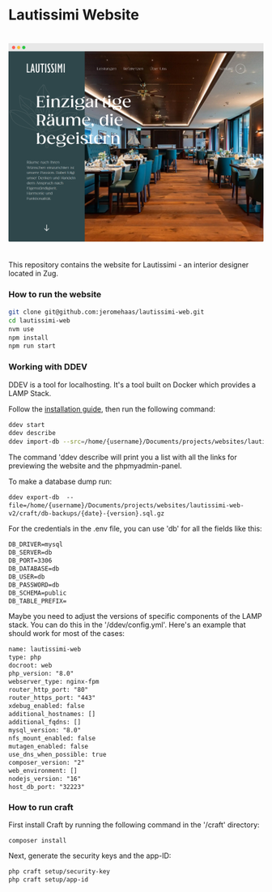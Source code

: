 # Lautissimi Website

<img src="craft/web/media/readme/preview.png" width="700" style="margin: 20px 0" />

This repository contains the website for Lautissimi - an interior designer located in Zug.

### How to run the website

```bash
git clone git@github.com:jeromehaas/lautissimi-web.git
cd lautissimi-web
nvm use
npm install
npm run start
```

### Working with DDEV
DDEV is a tool for localhosting. It's a tool built on Docker which provides a LAMP Stack.

Follow the [installation guide](https://test-ddev.readthedocs.io/en/latest/), then run the following command:
```bash
ddev start
ddev describe
ddev import-db --src=/home/{username}/Documents/projects/websites/lautissimi-web-v2/craft/db-backups/220723-01.sql.gz
 ```

The command 'ddev describe will print you a list with all the links for previewing the website and the phpmyadmin-panel.


 To make a database dump run:
 ```
ddev export-db  --file=/home/{username}/Documents/projects/websites/lautissimi-web-v2/craft/db-backups/{date}-{version}.sql.gz
 ```

 For the credentials in the .env file, you can use 'db' for all the fields like this:
 ```
DB_DRIVER=mysql
DB_SERVER=db
DB_PORT=3306
DB_DATABASE=db
DB_USER=db
DB_PASSWORD=db
DB_SCHEMA=public
DB_TABLE_PREFIX=
 ```

 Maybe you need to adjust the versions of specific components of the LAMP stack. You can do this in the '/ddev/config.yml'. Here's an example that should work for most of the cases:
 ```
name: lautissimi-web
type: php
docroot: web
php_version: "8.0"
webserver_type: nginx-fpm
router_http_port: "80"
router_https_port: "443"
xdebug_enabled: false
additional_hostnames: []
additional_fqdns: []
mysql_version: "8.0"
nfs_mount_enabled: false
mutagen_enabled: false
use_dns_when_possible: true
composer_version: "2"
web_environment: []
nodejs_version: "16"
host_db_port: "32223"
 ```

 ### How to run craft
 First install Craft by running the following command in the '/craft' directory:
 ```
composer install
 ```

 Next, generate the security keys and the app-ID:
 ```
php craft setup/security-key
php craft setup/app-id
 ```

 